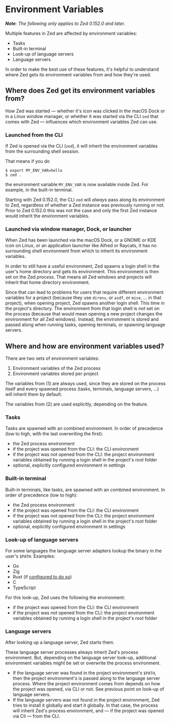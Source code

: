 # Environment Variables

_**Note**: The following only applies to Zed 0.152.0 and later._

Multiple features in Zed are affected by environment variables:

- Tasks
- Built-in terminal
- Look-up of language servers
- Language servers

In order to make the best use of these features, it's helpful to understand where Zed gets its environment variables from and how they're used.

## Where does Zed get its environment variables from?

How Zed was started — whether it's icon was clicked in the macOS Dock or in a Linux window manager, or whether it was started via the CLI `zed` that comes with Zed — influences which environment variables Zed can use.

### Launched from the CLI

If Zed is opened via the CLI (`zed`), it will inherit the environment variables from the surrounding shell session.

That means if you do

```
$ export MY_ENV_VAR=hello
$ zed .
```

the environment variable `MY_ENV_VAR` is now available inside Zed. For example, in the built-in terminal.

Starting with Zed 0.152.0, the CLI `zed` will _always_ pass along its environment to Zed, regardless of whether a Zed instance was previously running or not. Prior to Zed 0.152.0 this was not the case and only the first Zed instance would inherit the environment variables.

### Launched via window manager, Dock, or launcher

When Zed has been launched via the macOS Dock, or a GNOME or KDE icon on Linux, or an application launcher like Alfred or Raycats, it has no surrounding shell environment from which to inherit its environment variables.

In order to still have a useful environment, Zed spawns a login shell in the user's home directory and gets its environment. This environment is then set on the Zed _process_. That means all Zed windows and projects will inherit that home directory environment.

Since that can lead to problems for users that require different environment variables for a project (because they use `direnv`, or `asdf`, or `mise`, ... in that project), when opening project, Zed spawns another login shell. This time in the project's directory. The environment from that login shell is _not_ set on the process (because that would mean opening a new project changes the environment for all Zed windows). Instead, the environment is stored and passed along when running tasks, opening terminals, or spawning language servers.

## Where and how are environment variables used?

There are two sets of environment variables:

1. Environment variables of the Zed process
2. Environment variables stored per project

The variables from (1) are always used, since they are stored on the process itself and every spawned process (tasks, terminals, language servers, ...) will inherit them by default.

The variables from (2) are used explicitly, depending on the feature.

### Tasks

Tasks are spawned with an combined environment. In order of precedence (low to high, with the last overwriting the first):

- the Zed process environment
- if the project was opened from the CLI: the CLI environment
- if the project was not opened from the CLI: the project environment variables obtained by running a login shell in the project's root folder
- optional, explicitly configured environment in settings

### Built-in terminal

Built-in terminals, like tasks, are spawned with an combined environment. In order of precedence (low to high):

- the Zed process environment
- if the project was opened from the CLI: the CLI environment
- if the project was not opened from the CLI: the project environment variables obtained by running a login shell in the project's root folder
- optional, explicitly configured environment in settings

### Look-up of language servers

For some languages the language server adapters lookup the binary in the user's `$PATH`. Examples:

- Go
- Zig
- Rust (if [configured to do so](./languages/rust.md#binary))
- C
- TypeScript

For this look-up, Zed uses the following the environment:

- if the project was opened from the CLI: the CLI environment
- if the project was not opened from the CLI: the project environment variables obtained by running a login shell in the project's root folder

### Language servers

After looking up a language server, Zed starts them.

These language server processes always inherit Zed's process environment. But, depending on the language server look-up, additional environment variables might be set or overwrite the process environment.

- If the language server was found in the project environment's `$PATH`, then the project environment's is passed along to the language server process. Where the project environment comes from depends on how the project was opened, via CLI or not. See previous point on look-up of language servers.
- If the language servers was not found in the project environment, Zed tries to install it globally and start it globally. In that case, the process will inherit Zed's process environment, and — if the project was opened via ClI — from the CLI.
